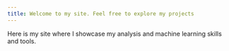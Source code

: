 ```yaml
---
title: Welcome to my site. Feel free to explore my projects
---
```

Here is my site where I showcase my analysis and machine learning skills and tools.
